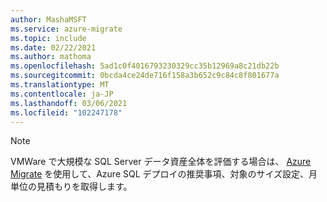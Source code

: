 ```yaml
---
author: MashaMSFT
ms.service: azure-migrate
ms.topic: include
ms.date: 02/22/2021
ms.author: mathoma
ms.openlocfilehash: 5ad1c0f4016793230329cc35b12969a8c21db22b
ms.sourcegitcommit: 0bcda4ce24de716f158a3b652c9c84c8f801677a
ms.translationtype: MT
ms.contentlocale: ja-JP
ms.lasthandoff: 03/06/2021
ms.locfileid: "102247178"
---
```

> [!NOTE]
> VMWare で大規模な SQL Server データ資産全体を評価する場合は、 [Azure Migrate](/azure/migrate/how-to-create-azure-sql-assessment) を使用して、Azure SQL デプロイの推奨事項、対象のサイズ設定、月単位の見積もりを取得します。 
